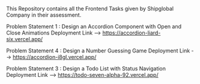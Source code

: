 This Repository contains all the Frontend Tasks given by Shipglobal Company in their assessment.

Problem Statement 1 : Design an Accordion Component with Open and Close Animations
Deployment Link --> https://accordion-liard-six.vercel.app/

Problem Statement 4 : Design a Number Guessing Game
Deployment Link --> https://accordion-i8gl.vercel.app/

Problem Statement 3 : Design a Todo List with Status Navigation
Deployment Link --> https://todo-seven-alpha-92.vercel.app/
